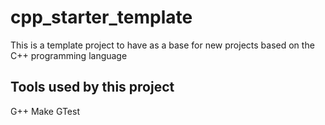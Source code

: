 
# cpp_starter_template

This is a template project to have as a base for new projects based on the C++ programming language

## Tools used by this project

G++
Make
GTest

